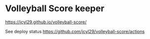 # Volleyball Score keeper

https://jcyl29.github.io/volleyball-score/

See deploy status
https://github.com/jcyl29/volleyball-score/actions
